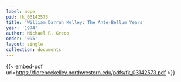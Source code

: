 ```yaml
---
label: nope
pid: fk_03142573
title: 'William Darrah Kelley: The Ante-Bellum Years'
year: '1974'
author: Michael R. Greco
order: '095'
layout: single
collection: documents
---
```



{{< embed-pdf url=https://florencekelley.northwestern.edu/pdfs/fk_03142573.pdf >}}